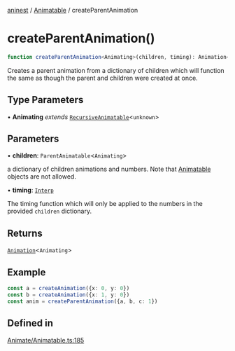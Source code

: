 [aninest](../../index.md) / [Animatable](../index.md) / createParentAnimation

# createParentAnimation()

```ts
function createParentAnimation<Animating>(children, timing): Animation<Animating>
```

Creates a parent animation from a dictionary of children which will function the same
as though the parent and children were created at once.

## Type Parameters

• **Animating** *extends* [`RecursiveAnimatable`](../../AnimatableTypes/type-aliases/RecursiveAnimatable.md)\<`unknown`\>

## Parameters

• **children**: `ParentAnimatable`\<`Animating`\>

a dictionary of children animations and numbers. 
Note that [Animatable](../../AnimatableTypes/type-aliases/Animatable.md) objects are not allowed.

• **timing**: [`Interp`](../../module:Interp/type-aliases/Interp.md)

The timing function which will only be applied to the numbers in the provided `children` dictionary.

## Returns

[`Animation`](../../AnimatableTypes/type-aliases/Animation.md)\<`Animating`\>

## Example

```ts
const a = createAnimation({x: 0, y: 0})
const b = createAnimation({x: 1, y: 0})
const anim = createParentAnimation({a, b, c: 1})
```

## Defined in

[Animate/Animatable.ts:185](https://github.com/zphrs/aninest/blob/988b5e8ac7585d70f507e793229537041ab3eea8/core/src/Animate/Animatable.ts#L185)

